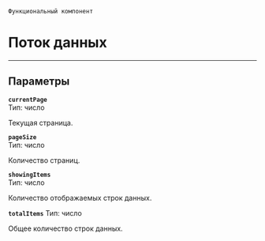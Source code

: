 `Функциональный компонент`

# Поток данных

---

## Параметры

**`currentPage`**  
Тип: число

Текущая страница.

**`pageSize`**  
Тип: число

Количество страниц.

**`showingItems`**  
Тип: число

Количество отображаемых строк данных.

**`totalItems`**
Тип: число

Общее количество строк данных.
